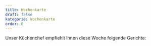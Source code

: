 ```yaml
---
title: Wochenkarte
draft: false
kategorie: Wochenkarte
order: 0
---
```


Unser Küchenchef empfiehlt Ihnen diese Woche folgende Gerichte:
